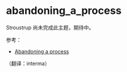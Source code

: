 # abandoning_a_process

Stroustrup 尚未完成此主题，期待中。

参考：

*   [Abandoning a process](http://www.open-std.org/jtc1/sc22/wg21/docs/papers/2007/n2440.htm)

（翻译：interma）